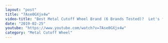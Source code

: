 ```yaml
---
layout: "post"
title: "7Ase0GXjx4w"
video-title: "Best Metal Cutoff Wheel Brand (6 Brands Tested)?  Let's find out!"
date: "2019-02-25"
youtube: "https://www.youtube.com/watch?v=7Ase0GXjx4w"
category: "Metal Cutoff Wheel"
---
```

<div class="space-y-1"></div>